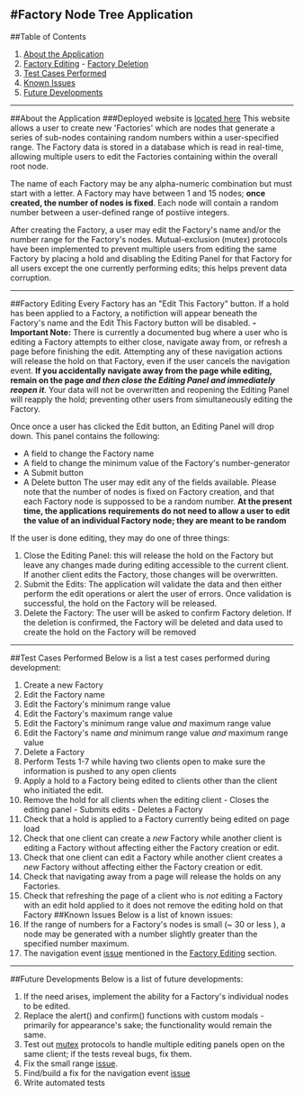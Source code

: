 #Factory Node Tree Application
--------
##Table of Contents
  1. [About the Application](#about-the-application)
  2. [Factory Editing](#factory-editing)
    - [Factory Deletion](#if-the-user-is-done-editing)
  3. [Test Cases Performed](#test-cases-performed)
  4. [Known Issues](#known-issues)
  5. [Future Developments](#future-developments)
--------
##About the Application
###Deployed website is [located here](https://new-node-tree-app.herokuapp.com/)
This website allows a user to create new 'Factories' which are nodes that generate a series of sub-nodes containing random numbers within a user-specified range. The Factory data is stored in a database which is read in real-time, allowing multiple users to edit the Factories containing within the overall root node.  

The name of each Factory may be any alpha-numeric combination but must start with a letter. A Factory may have between 1 and 15 nodes; **once created, the number of nodes is fixed**. Each node will contain a random number between a user-defined range of postiive integers.

After creating the Factory, a user may edit the Factory's name and/or the number range for the Factory's nodes. Mutual-exclusion (mutex) protocols have been implemented to prevent multiple users from editing the same Factory by placing a hold and disabling the Editing Panel for that Factory for all users except the one currently performing edits; this helps prevent data corruption.


------
##Factory Editing
Every Factory has an "Edit This Factory" button. If a hold has been applied to a Factory, a notifiction will appear beneath the Factory's name and the Edit This Factory button will be disabled.
  **-Important Note:** There is currently a documented bug where a user who is editing a Factory attempts to either close, navigate away from, or refresh a page before finishing the edit. Attempting any of these navigation actions will release the hold on that Factory, even if the user cancels the navigation event. **If you accidentally navigate away from the page while editing, remain on the page _and then close the Editing Panel and immediately reopen it_**. Your data will not be overwritten and reopening the Editing Panel will reapply the hold; preventing other users from simultaneously editing the Factory.

Once once a user has clicked the Edit button, an Editing Panel will drop down. This panel contains the following:
  - A field to change the Factory name
  - A field to change the minimum value of the Factory's number-generator
  - A Submit button
  - A Delete button
The user may edit any of the fields available. Please note that the number of nodes is fixed on Factory creation, and that each Factory node is suppossed to be a random number. **At the present time, the applications requirements do not need to allow a user to edit the value of an individual Factory node; they are meant to be random**

If the user is done editing, they may do one of three things:
  1. Close the Editing Panel: this will release the hold on the Factory but leave any changes made during editing accessible to the current client. If another client edits the Factory, those changes will be overwritten.
  2. Submit the Edits: The application will validate the data and then either perform the edit operations or alert the user of errors. Once validation is successful, the hold on the Factory will be released.
  3. Delete the Factory: The user will be asked to confirm Factory deletion. If the deletion is confirmed, the Factory will be deleted and data used to create the hold on the Factory will be removed

------
##Test Cases Performed
Below is a list a test cases performed during development:
  1. Create a new Factory
  2. Edit the Factory name
  3. Edit the Factory's minimum range value
  4. Edit the Factory's maximum range value
  5. Edit the Factory's minimum range value _and_ maximum range value
  6. Edit the Factory's name _and_ minimum range value _and_ maximum range value
  7. Delete a Factory
  8. Perform Tests 1-7 while having two clients open to make sure the information is pushed to any open clients
  9. Apply a hold to a Factory being edited to clients other than the client who initiated the edit.
  10. Remove the hold for all clients when the editing client
    - Closes the editing panel
    - Submits edits
    - Deletes a Factory
  11. Check that a hold is applied to a Factory currently being edited on page load
  12. Check that one client can create a _new_ Factory while another client is editing a Factory without affecting either the Factory creation or edit.
  13. Check that one client can edit a Factory while another client creates a _new_ Factory without affecting either the Factory creation or edit.
  14. Check that navigating away from a page will release the holds on any Factories.
  16. Check that refreshing the page of a client who is _not_ editing a Factory with an edit hold applied to it does not remove the editing hold on that Factory
##Known Issues
Below is a list of known issues:
  1. If the range of numbers for a Factory's nodes is small (~ 30 or less ), a node may be generated with a number slightly greater than the specified number maximum. 
  2. The navigation event [issue](#user-who-is-editing-a-factory-attempts-to-either-close) mentioned in the [Factory Editing](#factory-editing) section.

------
##Future Developments
Below is a list of future developments:
  1. If the need arises, implement the ability for a Factory's individual nodes to be edited.
  2. Replace the alert() and confirm() functions with custom modals - primarily for appearance's sake; the functionality would remain the same.
  3. Test out [mutex](#mutual-exclusion) protocols to handle multiple editing panels open on the same client; if the tests reveal bugs, fix them.
  4. Fix the small range [issue](#~-30-or-less).
  5. Find/build a fix for the navigation event [issue](#user-who-is-editing-a-factory-attempts-to-either-close)
  6. Write automated tests